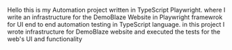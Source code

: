  Hello this is my Automation project written in TypeScript Playwright.
where I write an infrastructure for the DemoBlaze Website in Playwright framewrok for UI end to end automation testing in TypeScript language.
in this project I wrote infrastructure for DemoBlaze website and executed the tests for the web's UI and functionality 
